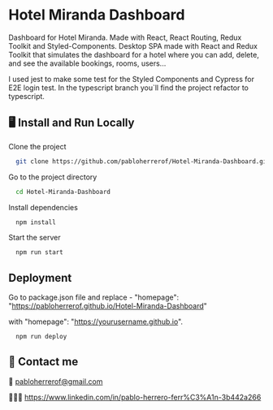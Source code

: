 
# Hotel Miranda Dashboard

Dashboard for Hotel Miranda. Made with React, React Routing, Redux Toolkit and Styled-Components. Desktop SPA made with React and Redux Toolkit that simulates the dashboard for a hotel where you can add, delete, and see the available bookings, rooms, users...

I used jest to make some test for the Styled Components and Cypress for E2E login test. In the typescript branch you`ll find the project refactor to typescript.




## 🖥️  Install and Run Locally

Clone the project

```bash
  git clone https://github.com/pabloherrerof/Hotel-Miranda-Dashboard.git
```

Go to the project directory

```bash
  cd Hotel-Miranda-Dashboard
```

Install dependencies

```bash
  npm install
```

Start the server

```bash
  npm run start
```

## Deployment

Go to package.json file and replace -
"homepage": "https://pabloherrerof.github.io/Hotel-Miranda-Dashboard"

with "homepage": "https://yourusername.github.io".

```bash
  npm run deploy
```

## 🚀 Contact me

📩 pabloherrerof@gmail.com

👷🏼‍♂️ https://www.linkedin.com/in/pablo-herrero-ferr%C3%A1n-3b442a266



